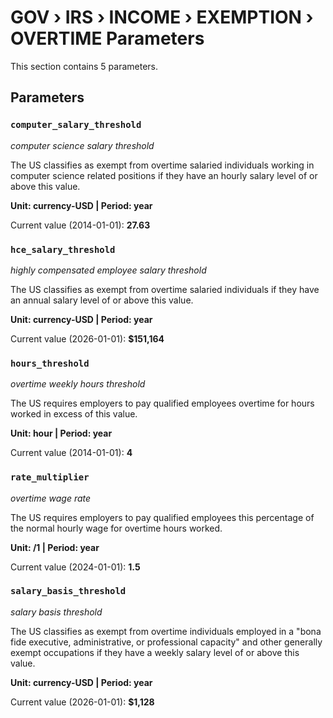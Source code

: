 # GOV › IRS › INCOME › EXEMPTION › OVERTIME Parameters

This section contains 5 parameters.

## Parameters

### `computer_salary_threshold`
*computer science salary threshold*

The US classifies as exempt from overtime salaried individuals working in computer science related positions if they have an hourly salary level of or above this value.

**Unit: currency-USD | Period: year**

Current value (2014-01-01): **27.63**


### `hce_salary_threshold`
*highly compensated employee salary threshold*

The US classifies as exempt from overtime salaried individuals if they have an annual salary level of or above this value.

**Unit: currency-USD | Period: year**

Current value (2026-01-01): **$151,164**


### `hours_threshold`
*overtime weekly hours threshold*

The US requires employers to pay qualified employees overtime for hours worked in excess of this value.

**Unit: hour | Period: year**

Current value (2014-01-01): **4**


### `rate_multiplier`
*overtime wage rate*

The US requires employers to pay qualified employees this percentage of the normal hourly wage for overtime hours worked.

**Unit: /1 | Period: year**

Current value (2024-01-01): **1.5**


### `salary_basis_threshold`
*salary basis threshold*

The US classifies as exempt from overtime individuals employed in a "bona fide executive, administrative, or professional capacity" and other generally exempt occupations if they have a weekly salary level of or above this value.

**Unit: currency-USD | Period: year**

Current value (2026-01-01): **$1,128**

